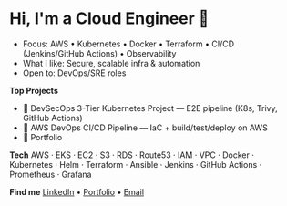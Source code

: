 # Hi, I'm a Cloud Engineer 🚀

- Focus: AWS • Kubernetes • Docker • Terraform • CI/CD (Jenkins/GitHub Actions) • Observability
- What I like: Secure, scalable infra & automation
- Open to: DevOps/SRE roles

**Top Projects**
- 🔐 DevSecOps 3-Tier Kubernetes Project — E2E pipeline (K8s, Trivy, GitHub Actions)
- 🚀 AWS DevOps CI/CD Pipeline — IaC + build/test/deploy on AWS
- 🧭 Portfolio 

**Tech**
AWS · EKS · EC2 · S3 · RDS · Route53 · IAM · VPC · Docker · Kubernetes · Helm · Terraform · Ansible · Jenkins · GitHub Actions · Prometheus · Grafana

**Find me**
[LinkedIn](https://www.linkedin.com/in/swapna-sarita/) • [Portfolio](https://swapnasaritakar.space/) • [Email](mailto:swapnasaritakar@gmail.com)

<!--
**SwapnaSarita01/SwapnaSarita01** is a ✨ _special_ ✨ repository because its `README.md` (this file) appears on your GitHub profile.

Here are some ideas to get you started:

- 🔭 I’m currently working on ...
- 🌱 I’m currently learning ...
- 👯 I’m looking to collaborate on ...
- 🤔 I’m looking for help with ...
- 💬 Ask me about ...
- 📫 How to reach me: ...
- 😄 Pronouns: ...
- ⚡ Fun fact: ...
-->
